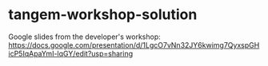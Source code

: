 # tangem-workshop-solution

Google slides from the developer's workshop: https://docs.google.com/presentation/d/1LgcO7vNn32JY6kwimg7QyxspGHicP5IqApaYmI-lqGY/edit?usp=sharing
